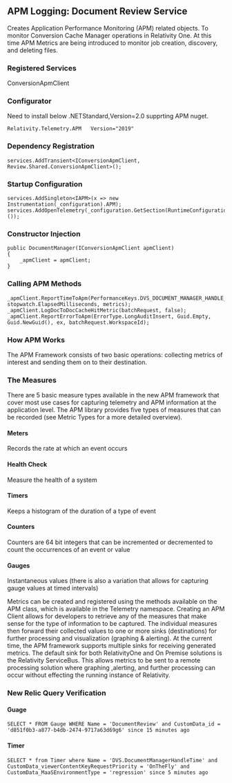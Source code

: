 ##  APM Logging: Document Review Service
Creates Application Performance Monitoring (APM) related objects.
To monitor Conversion Cache Manager operations in Relativity One. At this time APM Metrics are being introduced to monitor job creation, discovery, and deleting files.

### Registered Services
ConversionApmClient

### Configurator
Need to install below .NETStandard,Version=2.0 supprting APM nuget.
```
Relativity.Telemetry.APM   Version="2019"
```
### Dependency Registration
```
services.AddTransient<IConversionApmClient, Review.Shared.ConversionApmClient>();
```
### Startup Configuration
```
services.AddSingleton<IAPM>(x => new Instrumentation(_configuration).APM);
services.AddOpenTelemetry(_configuration.GetSection(RuntimeConfiguration.Position).Get<RuntimeConfiguration>());
```
### Constructor Injection
```
public DocumentManager(IConversionApmClient apmClient)
{
	_apmClient = apmClient;
}
```
### Calling APM Methods
```
_apmClient.ReportTimeToApm(PerformanceKeys.DVS_DOCUMENT_MANAGER_HANDLE_TIME, stopwatch.ElapsedMilliseconds, metrics);
_apmClient.LogDocToDocCacheHitMetric(batchRequest, false);
_apmClient.ReportErrorToApm(ErrorType.LongAuditInsert, Guid.Empty, Guid.NewGuid(), ex, batchRequest.WorkspaceId);
```
### How APM Works
The APM Framework consists of two basic operations: collecting metrics of interest and sending them on to their destination.

### The Measures
There are 5 basic measure types available in the new APM framework that cover most use cases for capturing telemetry and APM information at the application level.  The APM library provides five types of measures that can be recorded (see Metric Types for a more detailed overview).

#### Meters
 Records the rate at which an event occurs

#### Health Check
Measure the health of a system

#### Timers
Keeps a histogram of the duration of a type of event

#### Counters
Counters are 64 bit integers that can be incremented or decremented to count the occurrences of an event or value

#### Gauges
Instantaneous values (there is also a variation that allows for capturing gauge values at timed intervals)

Metrics can be created and registered using the methods available on the APM class, which is available in the Telemetry namespace. Creating an APM Client allows for developers to retrieve any of the measures that make sense for the type of information to be captured. The individual measures then forward their collected values to one or more sinks (destinations) for further processing and visualization (graphing & alerting). At the current time, the APM framework supports multiple sinks for receiving generated metrics. The default sink for both RelativityOne and On Premise solutions is the Relativity ServiceBus. This allows metrics to be sent to a remote processing solution where graphing ,alerting, and further processing can occur without effecting the running instance of Relativity.

### New Relic Query Verification
#### Guage
```
SELECT * FROM Gauge WHERE Name = 'DocumentReview' and CustomData_id = 'd851f0b3-a877-b4db-2474-9717a63d69g6' since 15 minutes ago
```

#### Timer
```
SELECT * from Timer where Name = 'DVS.DocumentManagerHandleTime' and CustomData_viewerContentKeyRequestPriority = 'OnTheFly' and CustomData_MaaSEnvironmentType = 'regression' since 5 minutes ago
```

